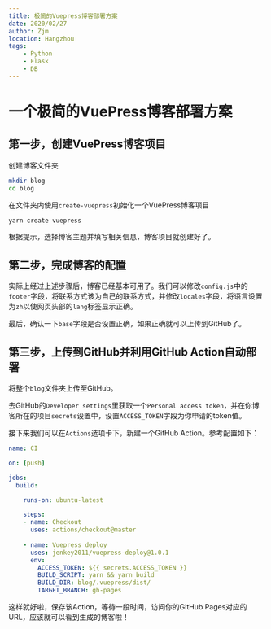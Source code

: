 ```yaml
---
title: 极简的Vuepress博客部署方案
date: 2020/02/27
author: Zjm
location: Hangzhou
tags:
    - Python
    - Flask
    - DB
---
```


# 一个极简的VuePress博客部署方案




## 第一步，创建VuePress博客项目

创建博客文件夹

```bash
mkdir blog
cd blog
```

在文件夹内使用`create-vuepress`初始化一个VuePress博客项目

```bash
yarn create vuepress
```

根据提示，选择博客主题并填写相关信息，博客项目就创建好了。

## 第二步，完成博客的配置

实际上经过上述步骤后，博客已经基本可用了。我们可以修改`config.js`中的`footer`字段，将联系方式该为自己的联系方式，并修改`locales`字段，将语言设置为`zh`以使网页头部的`lang`标签显示正确。

最后，确认一下`base`字段是否设置正确，如果正确就可以上传到GitHub了。

## 第三步，上传到GitHub并利用GitHub Action自动部署

将整个`blog`文件夹上传至GitHub。

去GitHub的`Developer settings`里获取一个`Personal access token`，并在你博客所在的项目`secrets`设置中，设置`ACCESS_TOKEN`字段为你申请的token值。

接下来我们可以在`Actions`选项卡下，新建一个GitHub Action。参考配置如下：

```yaml
name: CI

on: [push]

jobs:
  build:

    runs-on: ubuntu-latest

    steps:
    - name: Checkout
      uses: actions/checkout@master
      
    - name: Vuepress deploy
      uses: jenkey2011/vuepress-deploy@1.0.1
      env:
        ACCESS_TOKEN: ${{ secrets.ACCESS_TOKEN }}
        BUILD_SCRIPT: yarn && yarn build
        BUILD_DIR: blog/.vuepress/dist/
        TARGET_BRANCH: gh-pages

```

这样就好啦，保存该Action，等待一段时间，访问你的GitHub Pages对应的URL，应该就可以看到生成的博客啦！


